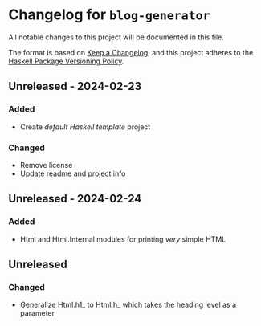 # Changelog for `blog-generator`

All notable changes to this project will be documented in this file.

The format is based on [Keep a Changelog](https://keepachangelog.com/en/1.0.0/),
and this project adheres to the
[Haskell Package Versioning Policy](https://pvp.haskell.org/).

## Unreleased - 2024-02-23

### Added

- Create *default Haskell template* project

### Changed

- Remove license
- Update readme and project info

## Unreleased - 2024-02-24

### Added

- Html and Html.Internal modules for printing *very* simple HTML

## Unreleased

### Changed

- Generalize Html.h1_ to Html.h_ which takes the heading level as a parameter
